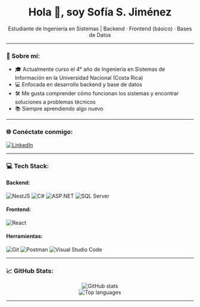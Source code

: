 <h1 align="center">Hola 👋, soy Sofía S. Jiménez</h1>
<p align="center">
Estudiante de Ingeniería en Sistemas | Backend · Frontend (básico) · Bases de Datos
</p>

---

### 🧠 Sobre mí:
- 🎓 Actualmente curso el 4° año de Ingeniería en Sistemas de Información en la Universidad Nacional (Costa Rica)  
- 💻 Enfocada en desarrollo backend y base de datos  
- 🛠️ Me gusta comprender cómo funcionan los sistemas y encontrar soluciones a problemas técnicos  
- 📚 Siempre aprendiendo algo nuevo

---

### 🌐 Conéctate conmigo:
[![LinkedIn](https://img.shields.io/badge/LinkedIn-Sofía%20S.%20Jiménez-blue?logo=linkedin&style=flat)](www.linkedin.com/in/sofiasanchezj)

---

### 💻 Tech Stack:

#### Backend:
![NestJS](https://img.shields.io/badge/NestJS-E0234E?logo=nestjs&logoColor=white&style=for-the-badge)
![C#](https://img.shields.io/badge/C%23-239120?logo=c-sharp&logoColor=white&style=for-the-badge)
![ASP.NET](https://img.shields.io/badge/ASP.NET-512BD4?logo=.net&logoColor=white&style=for-the-badge)
![SQL Server](https://img.shields.io/badge/Microsoft_SQL_Server-CC2927?logo=microsoft-sql-server&logoColor=white&style=for-the-badge)

#### Frontend:
![React](https://img.shields.io/badge/React-20232A?logo=react&logoColor=61DAFB&style=for-the-badge)

#### Herramientas:
![Git](https://img.shields.io/badge/Git-F05032?logo=git&logoColor=white&style=for-the-badge)
![Postman](https://img.shields.io/badge/Postman-FF6C37?logo=postman&logoColor=white&style=for-the-badge)
![Visual Studio Code](https://img.shields.io/badge/VS%20Code-007ACC?logo=visual-studio-code&logoColor=white&style=for-the-badge)

---

### 📈 GitHub Stats:
<p align="center">
  <img src="https://github-readme-stats.vercel.app/api?username=SofiaSJ09&show_icons=true&theme=github_dark" alt="GitHub stats" />
  <br/>
  <img src="https://github-readme-stats.vercel.app/api/top-langs/?username=SofiaSJ09&layout=compact&theme=github_dark" alt="Top languages" />
</p>

---

